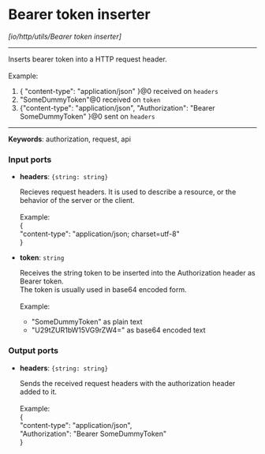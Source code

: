 # Bearer token inserter

_[io/http/utils/Bearer token inserter]_

---

Inserts bearer token into a HTTP request header.<br>
<br>
Example:<br>
1. { "content-type": "application/json" }@0 received on  `headers`<br>
2. "SomeDummyToken"@0 received on `token`<br>
3. {"content-type": "application/json", "Authorization": "Bearer SomeDummyToken" }@0 sent on `headers`<br>

---

__Keywords__: authorization, request, api

### Input ports

* __headers__: ` {string: string} `


    Recieves request headers. It is  used to describe a resource, or the behavior of the server or the client.<br>
    <br>
    Example:<br>
    {<br>
      "content-type": "application/json; charset=utf-8"<br>
    }<br>


* __token__: ` string `


    Receives the string token to be inserted into the Authorization header as Bearer token.<br>
    The token is usually used in base64 encoded form.<br>
    <br>
    Example: <br>
    - "SomeDummyToken" as plain text <br>
    - "U29tZUR1bW15VG9rZW4=" as base64 encoded text<br>

### Output ports

* __headers__: ` {string: string} `


    Sends the received request headers with the authorization header added to it.<br>
    <br>
    Example:<br>
    {<br>
      "content-type": "application/json", <br>
      "Authorization": "Bearer SomeDummyToken" <br>
    }<br>

